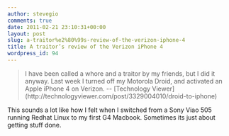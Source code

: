 ```yaml
---
author: stevegio
comments: true
date: 2011-02-21 23:10:31+00:00
layout: post
slug: a-traitor%e2%80%99s-review-of-the-verizon-iphone-4
title: A traitor’s review of the Verizon iPhone 4
wordpress_id: 94
---
```


<blockquote>
I have been called a whore and a traitor by my friends, but I did it anyway. Last week I turned off my Motorola Droid, and activated an Apple iPhone 4 on Verizon.  -- [Technology Viewer](http://technologyviewer.com/post/3329004010/droid-to-iphone)
</blockquote>


This sounds a lot like how I felt when I switched from a Sony Viao 505 running Redhat Linux to my first G4 Macbook. Sometimes its just about getting stuff done.


